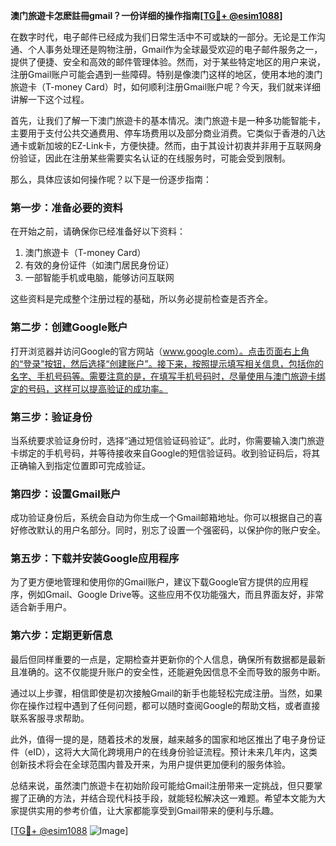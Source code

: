 **澳门旅遊卡怎麽註冊gmail？一份详细的操作指南[[TG💪+ @esim1088](https://t.me/s/esim1088)]**

在数字时代，电子邮件已经成为我们日常生活中不可或缺的一部分。无论是工作沟通、个人事务处理还是购物注册，Gmail作为全球最受欢迎的电子邮件服务之一，提供了便捷、安全和高效的邮件管理体验。然而，对于某些特定地区的用户来说，注册Gmail账户可能会遇到一些障碍。特别是像澳门这样的地区，使用本地的澳门旅遊卡（T-money Card）时，如何顺利注册Gmail账户呢？今天，我们就来详细讲解一下这个过程。

首先，让我们了解一下澳门旅遊卡的基本情况。澳门旅遊卡是一种多功能智能卡，主要用于支付公共交通费用、停车场费用以及部分商业消费。它类似于香港的八达通卡或新加坡的EZ-Link卡，方便快捷。然而，由于其设计初衷并非用于互联网身份验证，因此在注册某些需要实名认证的在线服务时，可能会受到限制。

那么，具体应该如何操作呢？以下是一份逐步指南：

### **第一步：准备必要的资料**
在开始之前，请确保你已经准备好以下资料：
1. 澳门旅遊卡（T-money Card）
2. 有效的身份证件（如澳门居民身份证）
3. 一部智能手机或电脑，能够访问互联网

这些资料是完成整个注册过程的基础，所以务必提前检查是否齐全。

### **第二步：创建Google账户**
打开浏览器并访问Google的官方网站（www.google.com）。点击页面右上角的“登录”按钮，然后选择“创建账户”。接下来，按照提示填写相关信息，包括你的名字、手机号码等。需要注意的是，在填写手机号码时，尽量使用与澳门旅遊卡绑定的号码，这样可以提高验证的成功率。

### **第三步：验证身份**
当系统要求验证身份时，选择“通过短信验证码验证”。此时，你需要输入澳门旅遊卡绑定的手机号码，并等待接收来自Google的短信验证码。收到验证码后，将其正确输入到指定位置即可完成验证。

### **第四步：设置Gmail账户**
成功验证身份后，系统会自动为你生成一个Gmail邮箱地址。你可以根据自己的喜好修改默认的用户名部分。同时，别忘了设置一个强密码，以保护你的账户安全。

### **第五步：下载并安装Google应用程序**
为了更方便地管理和使用你的Gmail账户，建议下载Google官方提供的应用程序，例如Gmail、Google Drive等。这些应用不仅功能强大，而且界面友好，非常适合新手用户。

### **第六步：定期更新信息**
最后但同样重要的一点是，定期检查并更新你的个人信息，确保所有数据都是最新且准确的。这不仅能提升账户的安全性，还能避免因信息不全而导致的服务中断。

通过以上步骤，相信即使是初次接触Gmail的新手也能轻松完成注册。当然，如果你在操作过程中遇到了任何问题，都可以随时查阅Google的帮助文档，或者直接联系客服寻求帮助。

此外，值得一提的是，随着技术的发展，越来越多的国家和地区推出了电子身份证件（eID），这将大大简化跨境用户的在线身份验证流程。预计未来几年内，这类创新技术将会在全球范围内普及开来，为用户提供更加便利的服务体验。

总结来说，虽然澳门旅遊卡在初始阶段可能给Gmail注册带来一定挑战，但只要掌握了正确的方法，并结合现代科技手段，就能轻松解决这一难题。希望本文能为大家提供实用的参考价值，让大家都能享受到Gmail带来的便利与乐趣。

[[TG💪+ @esim1088](https://t.me/s/esim1088) ![Image](https://i.postimg.cc/4NQfJmqS/Snipaste-2025-05-13-00-14-12.png)]